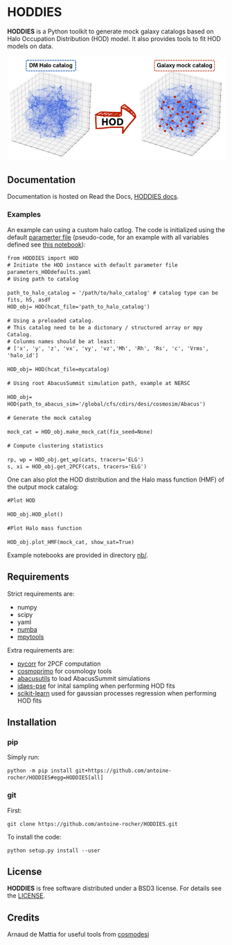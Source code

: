 # HODDIES

**HODDIES** is a Python toolkit to generate mock galaxy catalogs based on Halo Occupation Distribution (HOD) model. It also provides tools to fit HOD models on data. 

![HOD cartoon](https://github.com/antoine-rocher/HODDIES/blob/main/HOD_cartoon.png)


## Documentation

Documentation is hosted on Read the Docs, [HODDIES docs](https://hoddies.readthedocs.io).

### Examples

An example can using a custom halo catlog. The code is initialized using the default [paramerter file](https://github.com/antoine-rocher/HODDIES/blob/main/HODDIES/default_HOD_parameters.yaml)
(pseudo-code, for an example with all variables defined see [this notebook](https://github.com/antoine-rocher/HODDIES/blob/main/nb/basic_HOD_examples.ipynb)):
```
from HODDIES import HOD
# Initiate the HOD instance with default parameter file parameters_HODdefaults.yaml
# Using path to catalog

path_to_halo_catalog = '/path/to/halo_catalog' # catalog type can be fits, h5, asdf
HOD_obj= HOD(hcat_file='path_to_halo_catalog')

# Using a preloaded catalog. 
# This catalog need to be a dictonary / structured array or mpy Catalog.
# Colunms names should be at least:
# ['x', 'y', 'z', 'vx', 'vy', 'vz','Mh', 'Rh', 'Rs', 'c', 'Vrms', 'halo_id']  

HOD_obj= HOD(hcat_file=mycatalog) 

# Using root AbacusSummit simulation path, example at NERSC

HOD_obj= HOD(path_to_abacus_sim='/global/cfs/cdirs/desi/cosmosim/Abacus')

# Generate the mock catalog

mock_cat = HOD_obj.make_mock_cat(fix_seed=None) 

# Compute clustering statistics

rp, wp = HOD_obj.get_wp(cats, tracers='ELG')
s, xi = HOD_obj.get_2PCF(cats, tracers='ELG')
```

One can also plot the HOD distribution and the Halo mass function (HMF) of the output mock catalog:
```
#Plot HOD

HOD_obj.HOD_plot()

#Plot Halo mass function 

HOD_obj.plot_HMF(mock_cat, show_sat=True)

```

Example notebooks are provided in directory [nb/](https://github.com/antoine-rocher/HODDIES/tree/main/nb).


## Requirements

Strict requirements are:

  - numpy
  - scipy
  - yaml
  - [numba](https://numba.pydata.org/)
  - [mpytools](https://github.com/cosmodesi/mpytools)
  

Extra requirements are:

  - [pycorr](https://py2pcf.readthedocs.io/en/stable/) for 2PCF computation
  - [cosmoprimo](https://cosmoprimo.readthedocs.io/en/latest/) for cosmology tools
  - [abacusutils](https://abacusutils.readthedocs.io/en/latest/installation.html) to load AbacusSummit simulations
  - [idaes-pse](https://idaes-pse.readthedocs.io/en/stable/tutorials/getting_started/index.html) for inital sampling when performing HOD fits  
  - [scikit-learn](https://scikit-learn.org/stable/) used for gaussian processes regression when performing HOD fits  

## Installation

### pip

Simply run:
```
python -m pip install git+https://github.com/antoine-rocher/HODDIES#egg=HODDIES[all]
```

### git

First:
```
git clone https://github.com/antoine-rocher/HODDIES.git
```
To install the code:
```
python setup.py install --user
```

## License

**HODDIES** is free software distributed under a BSD3 license. For details see the [LICENSE](https://github.com/antoine-rocher/HODDIES/blob/main/LICENSE).

## Credits

Arnaud de Mattia for useful tools from [cosmodesi](https://github.com/cosmodesi)
 